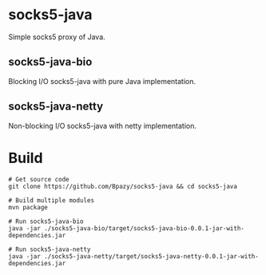 # socks5-java
Simple socks5 proxy of Java.

## socks5-java-bio
Blocking I/O socks5-java with pure Java implementation.

## socks5-java-netty
Non-blocking I/O socks5-java with netty implementation.

# Build
```
# Get source code
git clone https://github.com/Bpazy/socks5-java && cd socks5-java

# Build multiple modules
mvn package

# Run socks5-java-bio
java -jar ./socks5-java-bio/target/socks5-java-bio-0.0.1-jar-with-dependencies.jar

# Run socks5-java-netty
java -jar ./socks5-java-netty/target/socks5-java-netty-0.0.1-jar-with-dependencies.jar
```
